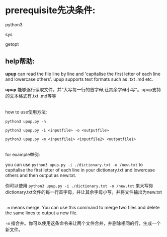# prerequisite先决条件:

python3

sys

getopt



## help帮助:

**upup** can read the file line by line and 'capitalise the first letter of each line and lowercase others'. upup supports text formats such as .txt .md etc.

**upup** 能够逐行读取文件，并“大写每一行的首字母,让其余字母小写”。upup支持的文本格式有.txt .md等等<br><br>

how to use使用方法:

`python3 upup.py -h`

`python3 upup.py -i <inputfile> -o <outputfile>`

`python3 upup.py -m <inputfile1> <inputfile2> <outputfile1> `<br><br>


















for example举例:

you can use `python3 upup.py -i ./dictionary.txt -o /new.txt` to capitalise the first letter of each line in your dictionary.txt and lowercase others and then output as new.txt.

你可以使用 `python3 upup.py -i ./dictionary.txt -o /new.txt` 来大写你dictionary.txt文件的每一行首字母，并让其余字母小写，并将文件输出为new.txt<br><br>

`-m` means merge. You can use this command to merge two files and delete the same lines to output a new file.

`-m` 指合并。你可以使用这条命令来让两个文件合并，并删除相同的行，生成一个新文件。

